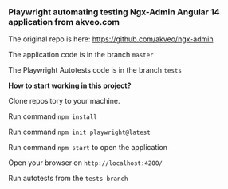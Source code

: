 ### Playwright automating testing Ngx-Admin Angular 14 application from akveo.com

The original repo is here: https://github.com/akveo/ngx-admin

The application code is in the branch ```master```

The Playwright Autotests code is in the branch ```tests```

**How to start working in this project?**

Clone repository to your machine.

Run command ```npm install``` 

Run command ```npm init playwright@latest``` 

Run command ```npm start``` to open the application

Open your browser on ```http://localhost:4200/```

Run autotests  from the ```tests branch```

